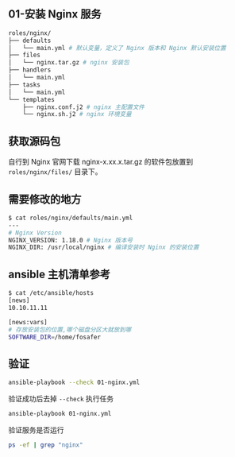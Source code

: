 ## 01-安装 Nginx 服务

```bash
roles/nginx/
├── defaults
│   └── main.yml # 默认变量，定义了 Nginx 版本和 Nginx 默认安装位置
├── files
│   └── nginx.tar.gz # nginx 安装包
├── handlers
│   └── main.yml
├── tasks
│   └── main.yml
└── templates
    ├── nginx.conf.j2 # nginx 主配置文件
    └── nginx.sh.j2 # nginx 环境变量
```

## 获取源码包

自行到 Nginx 官网下载 nginx-x.xx.x.tar.gz 的软件包放置到 `roles/nginx/files/` 目录下。

## 需要修改的地方

```bash
$ cat roles/nginx/defaults/main.yml
---
# Nginx Version
NGINX_VERSION: 1.18.0 # Nginx 版本号
NGINX_DIR: /usr/local/nginx # 编译安装时 Nginx 的安装位置
```
## ansible 主机清单参考

```bash
$ cat /etc/ansible/hosts
[news]
10.10.11.11

[news:vars]
# 存放安装包的位置,哪个磁盘分区大就放到哪
SOFTWARE_DIR=/home/fosafer
```

## 验证

```bash
ansible-playbook --check 01-nginx.yml
```

验证成功后去掉 `--check` 执行任务

```bash
ansible-playbook 01-nginx.yml
```

验证服务是否运行

```bash
ps -ef | grep "nginx"
```


